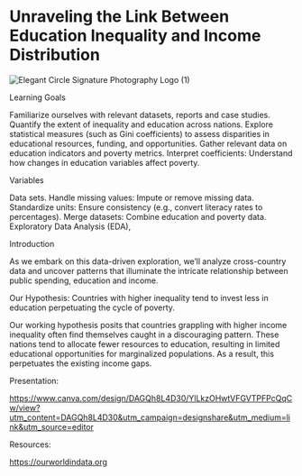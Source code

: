 # Unraveling the Link Between Education Inequality and Income Distribution

![Elegant Circle Signature Photography Logo (1)](https://github.com/user-attachments/assets/0df7f0b6-732c-4343-b981-8a4630eca92b)

Learning Goals

Familiarize ourselves with relevant datasets, reports and case studies.
Quantify the extent of inequality and education across nations.
Explore statistical measures (such as Gini coefficients) to assess disparities in educational resources, funding, and opportunities.
Gather relevant data on education indicators and poverty metrics.
Interpret coefficients: Understand how changes in education variables affect poverty.

Variables

Data sets. Handle missing values: Impute or remove missing data.
Standardize units: Ensure consistency (e.g., convert literacy rates to percentages).
Merge datasets: Combine education and poverty data. 
Exploratory Data Analysis (EDA), 


Introduction

As we embark on this data-driven exploration, we’ll analyze cross-country data and uncover patterns that illuminate the intricate relationship between public spending, education and income.

Our Hypothesis: Countries with higher inequality tend to invest less in education perpetuating the cycle of poverty.

Our working hypothesis posits that countries grappling with higher income inequality often find themselves caught in a discouraging pattern. 
These nations tend to allocate fewer resources to education, resulting in limited educational opportunities for marginalized populations. As a result, this perpetuates the existing income gaps.


Presentation:

https://www.canva.com/design/DAGQh8L4D30/YlLkzOHwtVFGVTPFPcQqCw/view?utm_content=DAGQh8L4D30&utm_campaign=designshare&utm_medium=link&utm_source=editor

Resources:

https://ourworldindata.org


